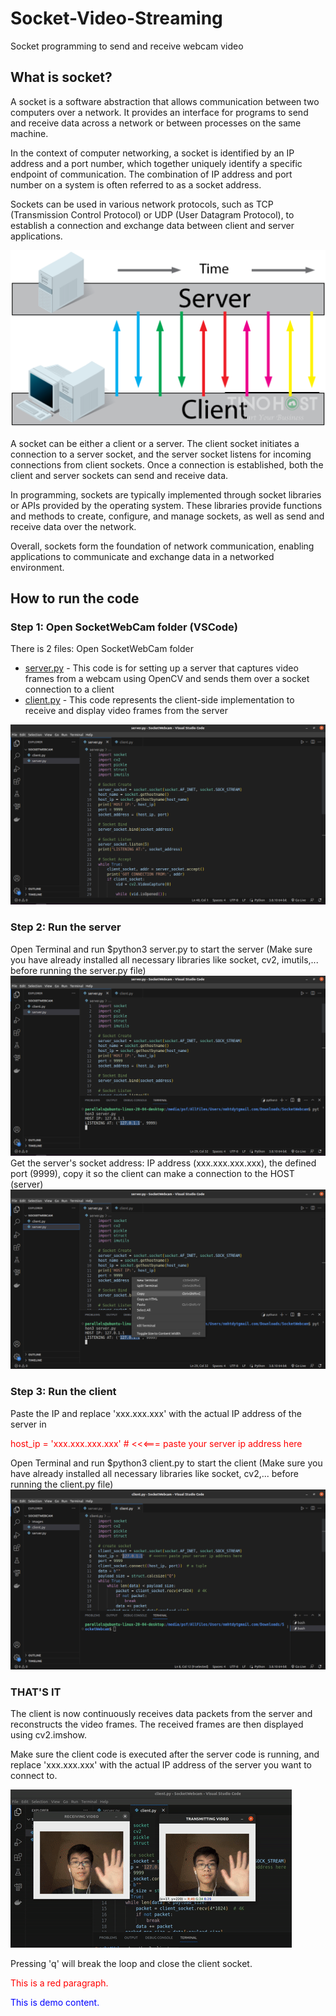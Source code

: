 # Socket-Video-Streaming
Socket programming to send and receive webcam video
## What is socket?
A socket is a software abstraction that allows communication between two computers over a network. It provides an interface for programs to send and receive data across a network or between processes on the same machine.

In the context of computer networking, a socket is identified by an IP address and a port number, which together uniquely identify a specific endpoint of communication. The combination of IP address and port number on a system is often referred to as a socket address.

Sockets can be used in various network protocols, such as TCP (Transmission Control Protocol) or UDP (User Datagram Protocol), to establish a connection and exchange data between client and server applications.

<img src="https://github.com/Qyt0109/Socket-Video-Streaming/blob/main/SocketWebcam/Images/socket.png">

A socket can be either a client or a server. The client socket initiates a connection to a server socket, and the server socket listens for incoming connections from client sockets. Once a connection is established, both the client and server sockets can send and receive data.

In programming, sockets are typically implemented through socket libraries or APIs provided by the operating system. These libraries provide functions and methods to create, configure, and manage sockets, as well as send and receive data over the network.

Overall, sockets form the foundation of network communication, enabling applications to communicate and exchange data in a networked environment.

## How to run the code

### Step 1: Open SocketWebCam folder (VSCode)
There is 2 files:
Open SocketWebCam folder
<ul>
  <li><a href="https://github.com/Qyt0109/Socket-Video-Streaming/blob/main/SocketWebcam/server.py">server.py</a> - This code is for setting up a server that captures video frames from a webcam using OpenCV and sends them over a socket connection to a client</li>
  <li><a href="https://github.com/Qyt0109/Socket-Video-Streaming/blob/main/SocketWebcam/client.py">client.py</a> - This code represents the client-side implementation to receive and display video frames from the server</li>
</ul>
<img src="https://github.com/Qyt0109/Socket-Video-Streaming/blob/main/SocketWebcam/Images/1.png">

### Step 2: Run the server
Open Terminal and run $python3 server.py to start the server (Make sure you have already installed all necessary libraries like socket, cv2, imutils,... before running the server.py file)
<img src="https://github.com/Qyt0109/Socket-Video-Streaming/blob/main/SocketWebcam/Images/2.png">
Get the server's socket address: IP address (xxx.xxx.xxx.xxx), the defined port (9999), copy it so the client can make a connection to the HOST (server)
<img src="https://github.com/Qyt0109/Socket-Video-Streaming/blob/main/SocketWebcam/Images/3.png">

### Step 3: Run the client
Paste the IP and replace 'xxx.xxx.xxx' with the actual IP address of the server in <p style="color:red;">host_ip = 'xxx.xxx.xxx.xxx'  # <<<=== paste your server ip address here</p>
Open Terminal and run $python3 client.py to start the client (Make sure you have already installed all necessary libraries like socket, cv2,... before running the client.py file)
<img src="https://github.com/Qyt0109/Socket-Video-Streaming/blob/main/SocketWebcam/Images/4.png">

### THAT'S IT
<p>The client is now continuously receives data packets from the server and reconstructs the video frames. The received frames are then displayed using cv2.imshow.</p>
<p>Make sure the client code is executed after the server code is running, and replace 'xxx.xxx.xxx' with the actual IP address of the server you want to connect to.</p>
<p><img src="https://github.com/Qyt0109/Socket-Video-Streaming/blob/main/SocketWebcam/Images/5.gif"></p>
<p>Pressing 'q' will break the loop and close the client socket.</p>
<p style="color:red;">This is a red paragraph.</p>
 <p style="color:blue">This is demo content.</p>
